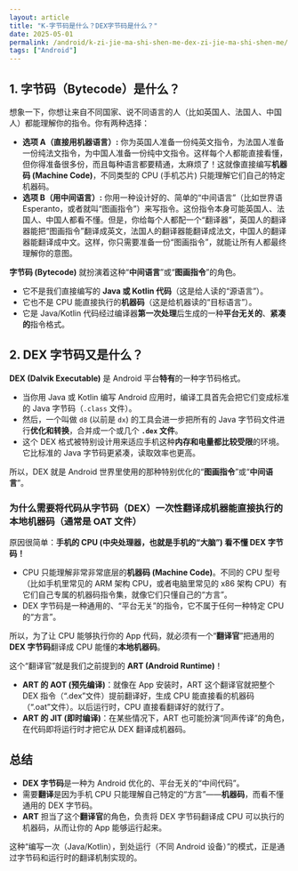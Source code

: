 ```yaml
---
layout: article
title: "K-字节码是什么？DEX字节码是什么？"
date: 2025-05-01
permalink: /android/k-zi-jie-ma-shi-shen-me-dex-zi-jie-ma-shi-shen-me/
tags: ["Android"]
---
```


 

## 1. 字节码（Bytecode）是什么？

想象一下，你想让来自不同国家、说不同语言的人（比如英国人、法国人、中国人）都能理解你的指令。你有两种选择：

- **选项 A（直接用机器语言）:** 你为英国人准备一份纯英文指令，为法国人准备一份纯法文指令，为中国人准备一份纯中文指令。这样每个人都能直接看懂，但你得准备很多份，而且每种语言都要精通，太麻烦了！这就像直接编写**机器码 (Machine Code)**，不同类型的 CPU (手机芯片) 只能理解它们自己的特定机器码。
- **选项 B（用中间语言）:** 你用一种设计好的、简单的“中间语言”（比如世界语 Esperanto，或者就叫“图画指令”）来写指令。这份指令本身可能英国人、法国人、中国人都看不懂。但是，你给每个人都配一个“翻译器”，英国人的翻译器能把“图画指令”翻译成英文，法国人的翻译器能翻译成法文，中国人的翻译器能翻译成中文。这样，你只需要准备一份“图画指令”，就能让所有人都最终理解你的意图。

**字节码 (Bytecode)** 就扮演着这种“**中间语言**”或“**图画指令**”的角色。

- 它不是我们直接编写的 **Java 或 Kotlin 代码**（这是给人读的“源语言”）。
- 它也不是 CPU 能直接执行的**机器码**（这是给机器读的“目标语言”）。
- 它是 Java/Kotlin 代码经过编译器**第一次处理**后生成的一种**平台无关的**、**紧凑的**指令格式。

## 2. DEX 字节码又是什么？

**DEX (Dalvik Executable)** 是 Android 平台**特有**的一种字节码格式。

- 当你用 Java 或 Kotlin 编写 Android 应用时，编译工具首先会把它们变成标准的 Java 字节码（`.class` 文件）。
- 然后，一个叫做 `d8` (以前是 `dx`) 的工具会进一步把所有的 Java 字节码文件进行**优化和转换**，合并成一个或几个 **`.dex` 文件**。
- 这个 DEX 格式被特别设计用来适应手机这种**内存和电量都比较受限**的环境。它比标准的 Java 字节码更紧凑，读取效率也更高。

所以，DEX 就是 Android 世界里使用的那种特别优化的“**图画指令**”或“**中间语言**”。

### 为什么需要将代码从字节码（DEX）**一次性翻译**成机器能直接执行的本地机器码（通常是 OAT 文件）

原因很简单：**手机的 CPU (中央处理器，也就是手机的“大脑”) 看不懂 DEX 字节码！**

- CPU 只能理解非常非常底层的**机器码 (Machine Code)**。不同的 CPU 型号（比如手机里常见的 ARM 架构 CPU，或者电脑里常见的 x86 架构 CPU）有它们自己专属的机器码指令集，就像它们只懂自己的“方言”。
- DEX 字节码是一种通用的、“平台无关”的指令，它不属于任何一种特定 CPU 的“方言”。

所以，为了让 CPU 能够执行你的 App 代码，就必须有一个“**翻译官**”把通用的 **DEX 字节码**翻译成 CPU 能懂的**本地机器码**。

这个“翻译官”就是我们之前提到的 **ART (Android Runtime)**！

- **ART 的 AOT (预先编译)**：就像在 App 安装时，ART 这个翻译官就把整个 DEX 指令（“.dex”文件）提前翻译好，生成 CPU 能直接看的机器码（“.oat”文件）。以后运行时，CPU 直接看翻译好的就行了。
- **ART 的 JIT (即时编译)**：在某些情况下，ART 也可能扮演“同声传译”的角色，在代码即将运行时才把它从 DEX 翻译成机器码。

## 总结

- **DEX 字节码**是一种为 Android 优化的、平台无关的“中间代码”。
- 需要**翻译**是因为手机 CPU 只能理解自己特定的“方言”——**机器码**，而看不懂通用的 DEX 字节码。
- **ART** 担当了这个**翻译官**的角色，负责将 DEX 字节码翻译成 CPU 可以执行的机器码，从而让你的 App 能够运行起来。

这种“编写一次（Java/Kotlin），到处运行（不同 Android 设备）”的模式，正是通过字节码和运行时的翻译机制实现的。